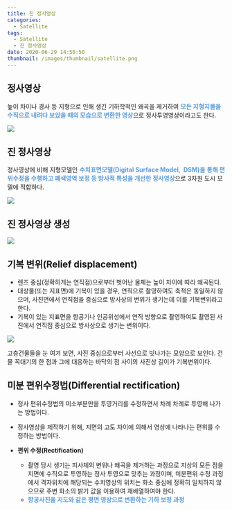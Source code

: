 ```yaml
---
title: 진 정사영상
categories:
  - Satellite
tags:
  - Satellite
  - 진 정사영상
date: 2020-06-29 14:50:50
thumbnail: /images/thumbnail/satellite.png
---
```


## 정사영상

높이 차이나 경사 등 지형으로 인해 생긴 기하학적인 왜곡을 제거하여 <span style="color:#5B9BD5">**모든 지형지물을 수직으로 내려다 보았을 때의 모습으로 변환한 영상**</span>으로 정사투영영상이라고도 한다.

![](/images/ortho/1.png)

## 진 정사영상

정사영상에 비해 지형모델인 <span style="color:#5B9BD5">**수치표면모델(Digital Surface Model,  DSM)을 통해 편위수정을 수행하고 폐색영역 보정 등 방사적 특성을 개선한 정사영상**</span>으로 3차원 도시 모델에 적합하다.

![](/images/ortho/2.png)

## 진 정사영상 생성

![](/images/ortho/3.png)

## 기복 변위(Relief displacement)

- 렌즈 중심(정확하게는 연직점)으로부터 벗어난 물체는 높이 차이에 따라 왜곡된다.
- 대상물(또는 지표면)에 기복이 있을 경우, 연직으로 촬영하여도 축적은 동일하지 않으며, 사진면에서 연직점을 중심으로 방사상의 변위가 생기는데 이를 기복변위라고 한다.
- 기복이 있는 지표면을 항공기나 인공위성에서 연직 방향으로 촬영하여도 촬영된 사진에서 연직점 중심으로 방사상으로 생기는 변위이다.

![](/images/ortho/4.png)

고층건물들을 눈 여겨 보면, 사진 중심으로부터 사선으로 빗나가는 모양으로 보인다. 건물 꼭대기의 한 점과 그에 대응하는 바닥의 점 사이의 사진상 길이가 기복변위이다.

## 미분 편위수정법(Differential rectification)

- 정사 편위수정법의 미소부분만을 투영거리를 수정하면서 차례 차례로 투영해 나가는 방법이다.
- 정사영상을 제작하기 위해, 지면의 고도 차이에 의해서 영상에 나타나는 편위를 수정하는 방법이다.

- **편위 수정(Rectification)**
  - 촬영 당시 생기는 피사체의 변위나 왜곡을 제거하는 과정으로 지상의 모든 점을 지면에 수직으로 투영하는 정사 투영으로 맞추는 과정이며, 미분편위 수정 과정에서 격자위치에 해당되는 수치영상의 위치는 화소 중심에 정확히 일치하지 않으므로 주변 화소의 밝기 값을 이용하여 재배열하여야 한다.
  - <span style="color:#5B9BD5">**항공사진을 지도와 같은 평면 영상으로 변환하는 기하 보정 과정**</span>

